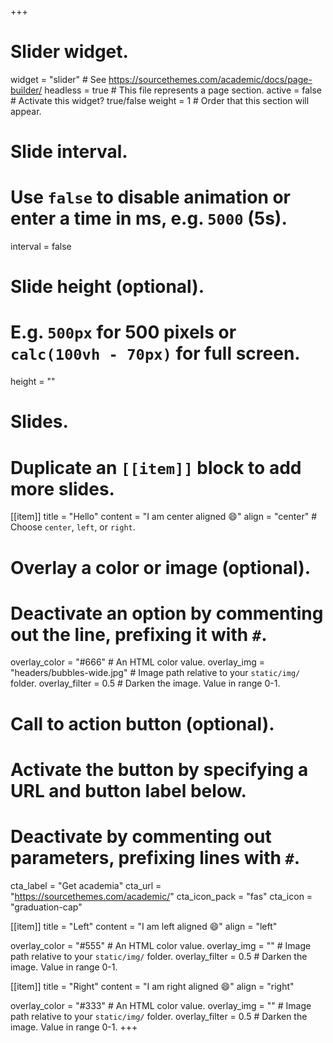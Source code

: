 +++
# Slider widget.
widget = "slider"  # See https://sourcethemes.com/academic/docs/page-builder/
headless = true  # This file represents a page section.
active = false  # Activate this widget? true/false
weight = 1  # Order that this section will appear.

# Slide interval.
# Use `false` to disable animation or enter a time in ms, e.g. `5000` (5s).
interval = false

# Slide height (optional).
# E.g. `500px` for 500 pixels or `calc(100vh - 70px)` for full screen.
height = ""

# Slides.
# Duplicate an `[[item]]` block to add more slides.
[[item]]
  title = "Hello"
  content = "I am center aligned :smile:"
  align = "center"  # Choose `center`, `left`, or `right`.

  # Overlay a color or image (optional).
  #   Deactivate an option by commenting out the line, prefixing it with `#`.
  overlay_color = "#666"  # An HTML color value.
  overlay_img = "headers/bubbles-wide.jpg"  # Image path relative to your `static/img/` folder.
  overlay_filter = 0.5  # Darken the image. Value in range 0-1.

  # Call to action button (optional).
  #   Activate the button by specifying a URL and button label below.
  #   Deactivate by commenting out parameters, prefixing lines with `#`.
  cta_label = "Get academia"
  cta_url = "https://sourcethemes.com/academic/"
  cta_icon_pack = "fas"
  cta_icon = "graduation-cap"

[[item]]
  title = "Left"
  content = "I am left aligned :smile:"
  align = "left"

  overlay_color = "#555"  # An HTML color value.
  overlay_img = ""  # Image path relative to your `static/img/` folder.
  overlay_filter = 0.5  # Darken the image. Value in range 0-1.

[[item]]
  title = "Right"
  content = "I am right aligned :smile:"
  align = "right"

  overlay_color = "#333"  # An HTML color value.
  overlay_img = ""  # Image path relative to your `static/img/` folder.
  overlay_filter = 0.5  # Darken the image. Value in range 0-1.
+++

